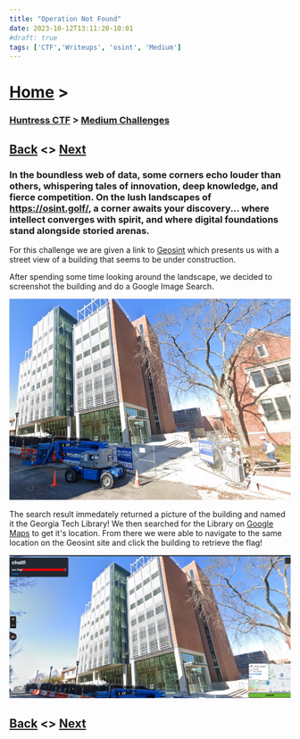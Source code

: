 ```yaml
---
title: "Operation Not Found"
date: 2023-10-12T13:11:20-10:01
#draft: true
tags: ['CTF','Writeups', 'osint', 'Medium']
---
```

 
# [Home](https://jjolley91.github.io/blog/) >

###  [Huntress CTF](https://jjolley91.github.io/blog/huntress_ctf_2023) >  [Medium Challenges](https://jjolley91.github.io/blog/huntress_ctf_2023/2.medium/)

## [Back](https://jjolley91.github.io/blog/huntress_ctf_2023/2.medium/where_am_i)  <> [Next](https://jjolley91.github.io/blog/huntress_ctf_2023/2.medium/under_the_bridge) 

### In the boundless web of data, some corners echo louder than others, whispering tales of innovation, deep knowledge, and fierce competition. On the lush landscapes of https://osint.golf/, a corner awaits your discovery... where intellect converges with spirit, and where digital foundations stand alongside storied arenas.

For this challenge we are given a link to [Geosint](https://osint.golf/HuntressCTF2023-chall1/) which presents us with a street view of a building that seems to be under construction.

After spending some time looking around the landscape, we decided to screenshot the building and do a Google Image Search. 

![onf1](https://github.com/jjolley91/blog/blob/main/static/Huntress_CTF_2023/operation1.png?raw=true)


The search result immedately returned a picture of the building and named it the Georgia Tech Library! We then searched for the Library on [Google Maps](https://www.google.com/maps/) to get it's location. From there we were able to navigate to the same location on the Geosint site and click the building to retrieve the flag!

![onf1](https://github.com/jjolley91/blog/blob/main/static/Huntress_CTF_2023/operation2.png?raw=true)

## [Back](https://jjolley91.github.io/blog/huntress_ctf_2023/2.medium/where_am_i)  <> [Next](https://jjolley91.github.io/blog/huntress_ctf_2023/2.medium/under_the_bridge) 